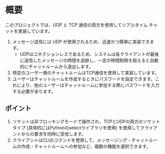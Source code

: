 # 概要
このプロジェクトでは、UDP と TCP 通信の両方を使用してリアルタイム チャットを実装しています。

1. メッセージ送信には UDP が使用されるため、迅速かつ簡単に実装できます。
   - UDPはコネクションレスであるため、システムは各クライアントが最後に送信したメッセージの時間を追跡し、一定の時間制限を超えると自動的にチャットルームから退出します。
2. 特定のユーザー用のチャットルームはTCP通信を使用して実装しています。
3. ユーザーはチャットルームを作成するときにパスワードを設定できます。これにより、他のユーザーはチャットルームに参加する際にパスワードを入力する必要があります。

## ポイント
1. ソケットは非ブロッキングモードで操作され、TCPとUDPの両方のソケットタイプ (具体的にはPythonのselectライブラリを使用) を使用してクライアントからの要求を同時に受信します。 
2. クライアントはCLIのコマンドを使用して、メッセージング・チャットルームの作成・チャットルームへの参加など、複数の機能を選択できます。
